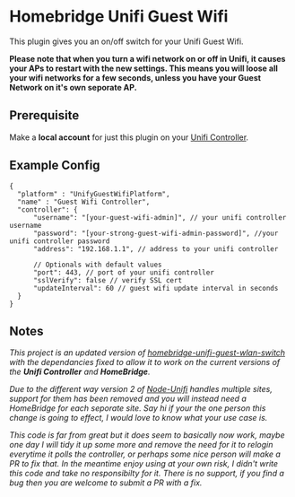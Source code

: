 # Homebridge Unifi Guest Wifi

This plugin gives you an on/off switch for your Unifi Guest Wifi.

**Please note that when you turn a wifi network on or off in Unifi, it causes your APs to restart with the new settings. This means you will loose all your wifi networks for a few seconds, unless you have your Guest Network on it's own seporate AP.**

## Prerequisite

Make a **local account** for just this plugin on your [Unifi Controller](https://www.ui.com/download-software/).

## Example Config

```jsonc
{
  "platform" : "UnifyGuestWifiPlatform",
  "name" : "Guest Wifi Controller",
  "controller": {
      "username": "[your-guest-wifi-admin]", // your unifi controller username
      "password": "[your-strong-guest-wifi-admin-password]", //your unifi controller password
      "address": "192.168.1.1", // address to your unifi controller

      // Optionals with default values
      "port": 443, // port of your unifi controller
      "sslVerify": false // verify SSL cert
      "updateInterval": 60 // guest wifi update interval in seconds
  }
}
```

## Notes

*This project is an updated version of [homebridge-unifi-guest-wlan-switch](https://www.npmjs.com/package/homebridge-unifi-guest-wlan-switch) with the dependancies fixed to allow it to work on the current versions of the **Unifi Controller** and **HomeBridge**.*

*Due to the different way version 2 of [Node-Unifi](https://github.com/jens-maus/node-unifi) handles multiple sites, support for them has been removed and you will instead need a HomeBridge for each seporate site. Say hi if your the one person this change is going to effect, I would love to know what your use case is.*

*This code is far from great but it does seem to basically now work, maybe one day I will tidy it up some more and remove the need for it to relogin everytime it polls the controller, or perhaps some nice person will make a PR to fix that. In the meantime enjoy using at your own risk, I didn't write this code and take no responsibilty for it. There is no support, if you find a bug then you are welcome to submit a PR with a fix.*
